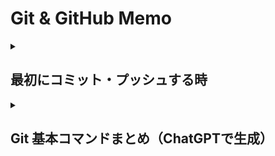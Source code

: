 # Git & GitHub Memo

<details><summary>

## 最初にコミット・プッシュする時
</summary>

GitHubのリモートリポジトリにファイルをアップロードする方法  
リモートリポジトリ：GitHub上のリポジトリ  
ローカルリポジトリ：自分のパソコン上のリポジトリ  
1. Gitのインストール  
    Windowsの場合[公式ページ](https://gitforwindows.org/)からインストール。  
    Macの場合は最初からインストールされている。  
    コマンドプロンプト/ターミナルから`git --version`でGitのバージョン情報が表示されることを確認。
    ```bash
    $ git --version
    git version 2.26.2.windows.1
    ```

2. Gitの初期設定  
    * ユーザ名
    GitHubアカウントと同じユーザー名を登録
    ```bash
    $ git config --global user.name "ユーザ名"
    ```
    * メールアドレス
    GitHubアカウントと同じメールアドレスを登録
    ```bash
    $ git config --global user.email "メールアドレス"
    ```
    
3. リポジトリを作成  
    GitHub上で好きな名前のリポジトリを作成する。  

4. クローン  
    プロジェクトのフォルダを作りたいところ（プロジェクトのフォルダの一個上の階層)で以下を実行。
    ```bash
    git clone https://github.com/tokky1013/(プロジェクト名).git
    ```
    例）
    ```bash
    git clone https://github.com/tokky1013/cmd-maze.git
    ```

5. できたフォルダの中に移動  
    例）
    ```bash
    cd cmd-maze
    ```

6. コミットするファイルの準備  
    アップロードしたいファイル（ここではindex.htmlとする）をクローンしたフォルダ内に入れる。

7. インデックスにファイルを追加  
    以下のコマンドでインデックスにファイルを追加する。  
    インデックスとは、コミット前に変更内容を一時的に保存する領域を指し、インデックスに追加されたファイルのみがコミットの対象となる。
    ```bash
    $ git add index.html
    ```
    `git add .`で全ファイルを指定。

8. 追加したファイルをコミット  
    以下のコマンドを入力すると、インデックスに存在するファイルがローカルリポジトリへ追加される。  
    コミットメッセージは変更内容を伝えるためのメッセージ。
    ```bash
    $ git commit -m "コミットメッセージ"
    ```
    コミットメッセージを含めた変更履歴（ログ）は、`git log`コマンドで確認できる。  
    ```bash
    $ git log
    commit 6a8e257...コミットハッシュ.....642e3 (HEAD -> master)
    Author: ユーザ名 <メールアドレス>
    Date:   Tue May 26 18:45:56 2020 +0900

        [Add] index
    ```

9. ローカルリポジトリの変更内容をリモートリポジトリに反映  
    以下のコマンドでローカルリポジトリの変更内容をリモートリポジトリに反映させる。
    ```bash
    $ git push origin main
    ```

10. コンフリクトした時  
    ```bash
    # ２つのブランチ間でコンフリクトしているファイル fileA.txt と fileB.txt があるとする

    # fileA.txt を現在チェックアウトしているブランチ側の対応に合わせる場合
    $ git checkout --ours fileA.txt
    $ git add fileA.txt    # add を忘れずに
    
    # fileB.txt をマージさせたブランチ側に合わせる場合
    $ git checkout --theirs fileB.txt
    $ git add fileB.txt
    
    $ git commit
    ```

#### 開発の流れ（ローカル）
複数人/複数デバイスで並行して開発する場合は最初に必ずプルする。  
`git pull origin main`  
↓  
（ブランチを作る場合）  
`git switch -c ブランチ名`  
↓  
ファイルを追加・編集  
↓  
`git add .`  
あるフォルダ内のファイルのみを追加する場合は  
`git add フォルダ名/.`  
↓  
`git commit -m "コミットメッセージ"`  
↓  
`git push origin main`  
（ブランチを作った場合はmainをブランチ名に変更）  
</details>

<details><summary>

## Git 基本コマンドまとめ（ChatGPTで生成）
</summary>

### 初期設定（最初に一度だけ）
```bash
git config --global user.name "Your Name"
git config --global user.email "you@example.com"
git config --global init.defaultBranch main
```

---

### リポジトリの作成・取得
- 新しいリポジトリを作成  
```bash
git init
```

- 既存リポジトリをクローン  
```bash
git clone https://github.com/username/repo.git
```

---

### ステージング & コミット
- ファイルをステージング  
```bash
git add ファイル名
```

- すべての変更をステージング  
```bash
git add .
```

- コミット  
```bash
git commit -m "メッセージ"
```

---

### 状態の確認
- 作業ツリーとステージの状態を確認  
```bash
git status
```

- コミット履歴を見る  
```bash
git log
```

- 1行で履歴を見る  
```bash
git log --oneline
```

---

### リモートリポジトリ操作
- リモート追加  
```bash
git remote add origin https://github.com/username/repo.git
```

- リモート確認  
```bash
git remote -v
```

- リモートへ push（初回）  
```bash
git push -u origin main
```

- リモートへ push（2回目以降）  
```bash
git push
```

- リモートから pull  
```bash
git pull
```

---

### ブランチ操作
- ブランチ一覧  
```bash
git branch
```

- 新しいブランチを作成  
```bash
git branch ブランチ名
```

- ブランチを切り替え  
```bash
git checkout ブランチ名
```

- ブランチ作成＆切り替え（まとめて）  
```bash
git checkout -b ブランチ名
```

- ブランチをマージ  
```bash
git merge ブランチ名
```

---

### 変更の取り消し
- ステージから外す  
```bash
git reset HEAD ファイル名
```

- 変更を破棄（最新版に戻す）  
```bash
git checkout -- ファイル名
```

---

### よく使う便利コマンド
- 差分を確認  
```bash
git diff
```

- 最新のコミットに上書き（直前の修正）  
```bash
git commit --amend
```

- 履歴付きでファイルを削除  
```bash
git rm ファイル名
```

- ファイル名を変更  
```bash
git mv 古い名前 新しい名前
```

---

### よく使う流れ（例）
```bash
git add .
git commit -m "作業内容"
git push
```


</details>
